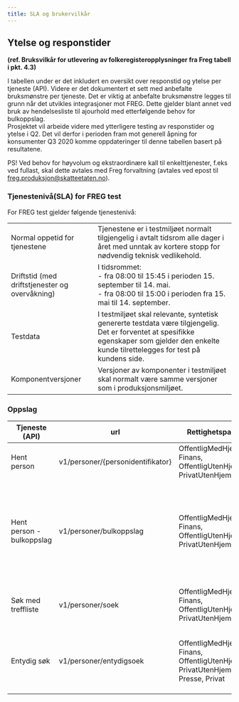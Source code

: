 ```yaml
---
title: SLA og brukervilkår
---
```


## Ytelse og responstider 
**(ref. Bruksvilkår for utlevering av folkeregisteropplysninger fra Freg tabell i pkt. 4.3)**

I tabellen under er det inkludert en oversikt over responstid og ytelse per tjeneste (API). Videre er det dokumentert et sett med anbefalte bruksmønstre per tjeneste. Det er viktig at anbefalte bruksmønstre legges til grunn når det utvikles integrasjoner mot FREG. Dette gjelder blant annet ved bruk av hendelsesliste til ajourhold med etterfølgende behov for bulkoppslag.      
Prosjektet vil arbeide videre med ytterligere testing av responstider og ytelse i Q2. Det vil derfor i perioden fram mot generell åpning for konsumenter Q3 2020 komme oppdateringer til denne tabellen basert på resultatene. 

PS! Ved behov for høyvolum og ekstraordinære kall til enkelttjenester, f.eks ved fullast, skal dette avtales med Freg forvaltning (avtales ved epost til freg.produksjon@skatteetaten.no).

### Tjenestenivå(SLA) for FREG test
For FREG test gjelder følgende tjenestenivå:

|              |               |
| ------------ | ------------- |
|Normal oppetid for tjenestene|Tjenestene er i testmiljøet normalt tilgjengelig i avtalt tidsrom alle dager i året med unntak av kortere stopp for nødvendig teknisk vedlikehold.|
|Driftstid (med driftstjenester og overvåkning)|I tidsrommet: <br>                                                                   - fra 08:00 til 15:45 i perioden 15. september til 14. mai. <br> - fra 08:00 til 15:00 i perioden fra 15. mai til 14. september.|
|Testdata|I testmiljøet skal relevante, syntetisk genererte testdata være tilgjengelig. Det er forventet at spesifikke egenskaper som gjelder den enkelte kunde tilrettelegges for test på kundens side.|
|Komponentversjoner|Versjoner av komponenter i testmiljøet skal normalt være samme versjoner som i produksjonsmiljøet.|

### Oppslag
| Tjeneste (API) | url | Rettighetspakker | Forventet responstid | Bruksmønster |
| -------------- | --- | ---------------- | -------------------- | ------------ |
| Hent person | v1/personer/{personidentifikator}  | OffentligMedHjemmel, Finans, OffentligUtenHjemmel, PrivatUtenHjemmel | < 500 ms| Benyttes for enkeltoppslag, eks direkte fra et fagsystem.|
| Hent person - bulkoppslag | v1/personer/bulkoppslag | OffentligMedHjemmel, Finans, OffentligUtenHjemmel, PrivatUtenHjemmel | < 10 s| Benyttes dersom en skal slå opp på mer enn en person, eks relasjonene til en tidligere hentet person eller endrede personer på hendelsesliste. <br> Merk at responstiden øker sammen med antall oppslag i kallet.|
| Søk med treffliste | v1/personer/soek | OffentligMedHjemmel, Finans, OffentligUtenHjemmel, PrivatUtenHjemmel | < 2 s | Søk med mer enn et treff. Etterfølges av bulkoppslag på identifikasjonsnummer i treffliste |
| Entydig søk | v1/personer/entydigsoek | OffentligMedHjemmel, Finans, OffentligUtenHjemmel, PrivatUtenHjemmel, Presse, Privat | < 2 s | Dersom en ikke kjenner fnr/dnr eller ikke har tilgang til tjenesten personer/hent vil entydig søk være alternativet. |


